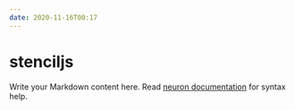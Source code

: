 ```yaml
---
date: 2020-11-16T00:17
---
```


# stenciljs

Write your Markdown content here. Read [neuron documentation](https://neuron.zettel.page/2011404.html) for syntax help.

